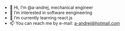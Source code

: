 - 👋 Hi, I’m @a-andrej, mechanical engineer
- 👀 I’m interested in software eengineering
- 🌱 I’m currently learning react.js
- 📫 You can reach me by e-mail: a-andrej@hotmail.com


